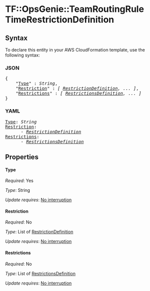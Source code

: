 # TF::OpsGenie::TeamRoutingRule TimeRestrictionDefinition

## Syntax

To declare this entity in your AWS CloudFormation template, use the following syntax:

### JSON

<pre>
{
    "<a href="#type" title="Type">Type</a>" : <i>String</i>,
    "<a href="#restriction" title="Restriction">Restriction</a>" : <i>[ <a href="restrictiondefinition.md">RestrictionDefinition</a>, ... ]</i>,
    "<a href="#restrictions" title="Restrictions">Restrictions</a>" : <i>[ <a href="restrictionsdefinition.md">RestrictionsDefinition</a>, ... ]</i>
}
</pre>

### YAML

<pre>
<a href="#type" title="Type">Type</a>: <i>String</i>
<a href="#restriction" title="Restriction">Restriction</a>: <i>
      - <a href="restrictiondefinition.md">RestrictionDefinition</a></i>
<a href="#restrictions" title="Restrictions">Restrictions</a>: <i>
      - <a href="restrictionsdefinition.md">RestrictionsDefinition</a></i>
</pre>

## Properties

#### Type

_Required_: Yes

_Type_: String

_Update requires_: [No interruption](https://docs.aws.amazon.com/AWSCloudFormation/latest/UserGuide/using-cfn-updating-stacks-update-behaviors.html#update-no-interrupt)

#### Restriction

_Required_: No

_Type_: List of <a href="restrictiondefinition.md">RestrictionDefinition</a>

_Update requires_: [No interruption](https://docs.aws.amazon.com/AWSCloudFormation/latest/UserGuide/using-cfn-updating-stacks-update-behaviors.html#update-no-interrupt)

#### Restrictions

_Required_: No

_Type_: List of <a href="restrictionsdefinition.md">RestrictionsDefinition</a>

_Update requires_: [No interruption](https://docs.aws.amazon.com/AWSCloudFormation/latest/UserGuide/using-cfn-updating-stacks-update-behaviors.html#update-no-interrupt)

